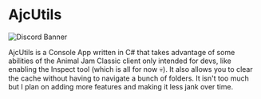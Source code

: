 # AjcUtils

<img href="https://discord.gg/HgERPHSFmT" src="https://discordapp.com/api/guilds/[SERVER ID]/widget.png?style=banner2" alt="Discord Banner"/>

AjcUtils is a Console App written in C# that takes advantage of some abilities of the Animal Jam Classic client only intended for devs, like enabling the Inspect tool (which is all for now 💀). It also allows you to clear the cache without having to navigate a bunch of folders. It isn't too much but I plan on adding more features and making it less jank over time.